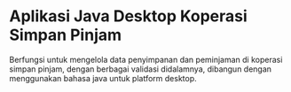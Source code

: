 # Aplikasi Java Desktop Koperasi Simpan Pinjam

Berfungsi untuk mengelola data penyimpanan dan peminjaman di koperasi simpan pinjam, dengan berbagai validasi didalamnya, dibangun dengan menggunakan bahasa java untuk platform desktop.
